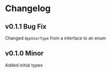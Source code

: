 # Changelog

## v0.1.1 Bug Fix

Changed `AppUserType` from a interface to an enum

## v0.1.0 Minor

Added initial types
